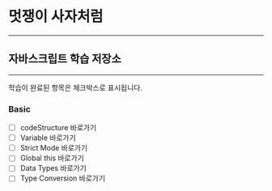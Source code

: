 
# 멋쟁이 사자처럼
---
## 자바스크립트 학습 저장소
---

학습이 완료된 항목은 체크박스로 표시됩니다.

### Basic
- [ ] codeStructure 바로가기
- [ ] Variable 바로가기
- [ ] Strict Mode 바로가기
- [ ] Global this 바로가기
- [ ] Data Types 바로가기
- [ ] Type Conversion 바로가기